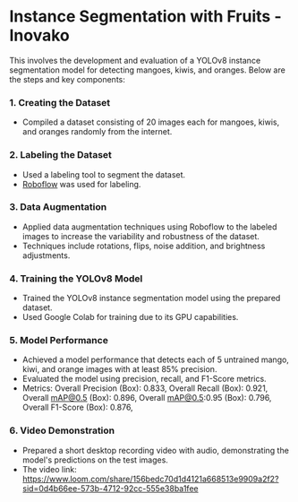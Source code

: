 # Instance Segmentation with Fruits - Inovako

This involves the development and evaluation of a YOLOv8 instance segmentation model for detecting mangoes, kiwis, and oranges. Below are the steps and key components:

### 1. Creating the Dataset
- Compiled a dataset consisting of 20 images each for mangoes, kiwis, and oranges randomly from the internet.

### 2. Labeling the Dataset
- Used a labeling tool to segment the dataset.
- [Roboflow](https://roboflow.com/) was used for labeling.

### 3. Data Augmentation
- Applied data augmentation techniques using Roboflow to the labeled images to increase the variability and robustness of the dataset.
- Techniques include rotations, flips, noise addition, and brightness adjustments.

### 4. Training the YOLOv8 Model
- Trained the YOLOv8 instance segmentation model using the prepared dataset.
- Used Google Colab for training due to its GPU capabilities.


### 5. Model Performance
- Achieved a model performance that detects each of 5 untrained mango, kiwi, and orange images with at least 85% precision.
- Evaluated the model using precision, recall, and F1-Score metrics.
- Metrics:
    Overall Precision (Box): 0.833,
    Overall Recall (Box): 0.921,
    Overall mAP@0.5 (Box): 0.896,
    Overall mAP@0.5:0.95 (Box): 0.796,
    Overall F1-Score (Box): 0.876,


### 6. Video Demonstration
- Prepared a short desktop recording video with audio, demonstrating the model's predictions on the test images.
- The video link: https://www.loom.com/share/156bedc70d1d4121a668513e9909a2f2?sid=0d4b66ee-573b-4712-92cc-555e38ba1fee
   
